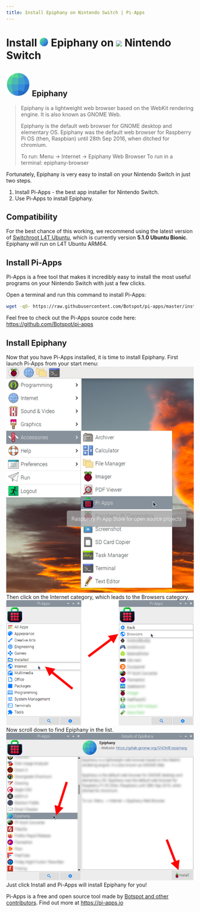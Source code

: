 ```yaml
---
title: Install Epiphany on Nintendo Switch | Pi-Apps
---
```

<div class="simple-install-content content">

# Install <img src="/img/app-icons/Epiphany/icon-64.png" height=24> Epiphany on <img src=https://switchroot.org/logo.png height=24> Nintendo Switch

## <img src="/img/app-icons/Epiphany/icon-64.png"> Epiphany
> Epiphany is a lightweight web browser based on the WebKit rendering engine. It is also known as GNOME Web.
> 
> Epiphany is the default web browser for GNOME desktop and elementary OS. Epiphany was the default web browser for Raspberry Pi OS (then, Raspbian) until 28th Sep 2016, when ditched for chromium. 
> 
> To run: Menu -> Internet -> Epiphany Web Browser
> To run in a terminal: epiphany-browser

Fortunately, Epiphany is very easy to install on your Nintendo Switch in just two steps.
1. Install Pi-Apps - the best app installer for Nintendo Switch.
2. Use Pi-Apps to install Epiphany.
</div>
<div class="simple-install-content content">

## Compatibility
For the best chance of this working, we recommend using the latest version of [Switchroot L4T Ubuntu](https://wiki.switchroot.org/en/Linux/Ubuntu-Install-Guide), which is currently version **5.1.0 Ubuntu Bionic**.
Epiphany will run on L4T Ubuntu ARM64.
</div>
<div class="simple-install-content content">

## Install Pi-Apps

Pi-Apps is a free tool that makes it incredibly easy to install the most useful programs on your Nintendo Switch with just a few clicks.

Open a terminal and run this command to install Pi-Apps:
```bash
wget -qO- https://raw.githubusercontent.com/Botspot/pi-apps/master/install | bash
```
Feel free to check out the Pi-Apps source code here: https://github.com/Botspot/pi-apps
</div>
<div class="simple-install-content content">

## Install Epiphany

Now that you have Pi-Apps installed, it is time to install Epiphany.
First launch Pi-Apps from your start menu:
<img src="/img/start-menu.png">
Then click on the Internet category, which leads to the Browsers category.
<img src="/img/category-selections/Browsers.png">
Now scroll down to find Epiphany in the list.
<img src="/img/app-icons/Epiphany/app-selection.png">
Just click Install and Pi-Apps will install Epiphany for you!
</div>
<div class="simple-install-content content">

Pi-Apps is a free and open source tool made by [Botspot and other contributors](/about/#contributors). Find out more at https://pi-apps.io
</div>
